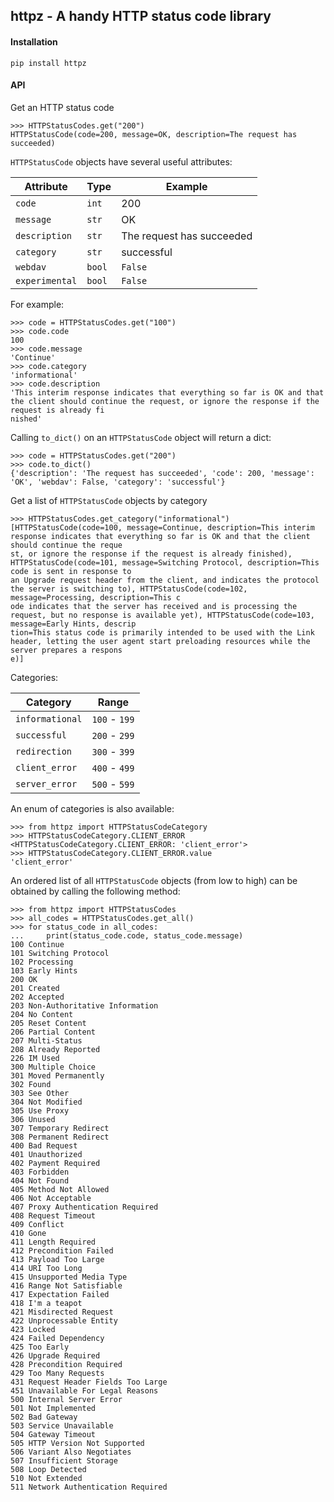 ## httpz - A handy HTTP status code library

#### Installation

```shell script
pip install httpz
```

#### API

Get an HTTP status code

```pycon
>>> HTTPStatusCodes.get("200")
HTTPStatusCode(code=200, message=OK, description=The request has succeeded)
```

`HTTPStatusCode` objects have several useful attributes:

| Attribute | Type | Example |
| --------- | ---- | ------- |
| `code` | `int` | 200 |
| `message` | `str` | OK |
| `description` | `str` | The request has succeeded |
| `category` | `str` | successful |
| `webdav` | `bool` | `False` |
| `experimental` | `bool` | `False` |


For example:

```pycon
>>> code = HTTPStatusCodes.get("100")
>>> code.code
100
>>> code.message
'Continue'
>>> code.category
'informational'
>>> code.description
'This interim response indicates that everything so far is OK and that the client should continue the request, or ignore the response if the request is already fi
nished'
```

Calling `to_dict()` on an `HTTPStatusCode` object will return a dict:

```pycon
>>> code = HTTPStatusCodes.get("200")
>>> code.to_dict()
{'description': 'The request has succeeded', 'code': 200, 'message': 'OK', 'webdav': False, 'category': 'successful'}
```

Get a list of `HTTPStatusCode` objects by category

```pycon
>>> HTTPStatusCodes.get_category("informational")
[HTTPStatusCode(code=100, message=Continue, description=This interim response indicates that everything so far is OK and that the client should continue the reque
st, or ignore the response if the request is already finished), HTTPStatusCode(code=101, message=Switching Protocol, description=This code is sent in response to
an Upgrade request header from the client, and indicates the protocol the server is switching to), HTTPStatusCode(code=102, message=Processing, description=This c
ode indicates that the server has received and is processing the request, but no response is available yet), HTTPStatusCode(code=103, message=Early Hints, descrip
tion=This status code is primarily intended to be used with the Link header, letting the user agent start preloading resources while the server prepares a respons
e)]
```

Categories:

| Category | Range |
| -------- | ----- |
| `informational` | `100` - `199` |
| `successful` | `200` - `299` |
| `redirection` | `300` - `399` |
| `client_error` | `400` - `499` |
| `server_error` | `500` - `599` |

An enum of categories is also available:

```pycon
>>> from httpz import HTTPStatusCodeCategory
>>> HTTPStatusCodeCategory.CLIENT_ERROR
<HTTPStatusCodeCategory.CLIENT_ERROR: 'client_error'>
>>> HTTPStatusCodeCategory.CLIENT_ERROR.value
'client_error'
```

An ordered list of all `HTTPStatusCode` objects (from low to high) can be obtained by calling the following method:

```pycon
>>> from httpz import HTTPStatusCodes
>>> all_codes = HTTPStatusCodes.get_all()
>>> for status_code in all_codes:
...     print(status_code.code, status_code.message)
100 Continue
101 Switching Protocol
102 Processing
103 Early Hints
200 OK
201 Created
202 Accepted
203 Non-Authoritative Information
204 No Content
205 Reset Content
206 Partial Content
207 Multi-Status
208 Already Reported
226 IM Used
300 Multiple Choice
301 Moved Permanently
302 Found
303 See Other
304 Not Modified
305 Use Proxy
306 Unused
307 Temporary Redirect
308 Permanent Redirect
400 Bad Request
401 Unauthorized
402 Payment Required
403 Forbidden
404 Not Found
405 Method Not Allowed
406 Not Acceptable
407 Proxy Authentication Required
408 Request Timeout
409 Conflict
410 Gone
411 Length Required
412 Precondition Failed
413 Payload Too Large
414 URI Too Long
415 Unsupported Media Type
416 Range Not Satisfiable
417 Expectation Failed
418 I'm a teapot
421 Misdirected Request
422 Unprocessable Entity
423 Locked
424 Failed Dependency
425 Too Early
426 Upgrade Required
428 Precondition Required
429 Too Many Requests
431 Request Header Fields Too Large
451 Unavailable For Legal Reasons
500 Internal Server Error
501 Not Implemented
502 Bad Gateway
503 Service Unavailable
504 Gateway Timeout
505 HTTP Version Not Supported
506 Variant Also Negotiates
507 Insufficient Storage
508 Loop Detected
510 Not Extended
511 Network Authentication Required
```